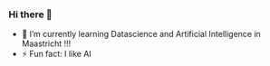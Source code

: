 ### Hi there 👋

- 🌱 I’m currently learning Datascience and Artificial Intelligence in Maastricht !!!
- ⚡ Fun fact: I like AI

<!--
**eliasubz/eliasubz** is a ✨ _special_ ✨ repository because its `README.md` (this file) appears on your GitHub profile.

Here are some ideas to get you started:

- 🔭 I’m currently working on ...
- 👯 I’m looking to collaborate on ...
- 🤔 I’m looking for help with ...
- 💬 Ask me about ...
- 📫 How to reach me: ...
- 😄 Pronouns: ...
-->
